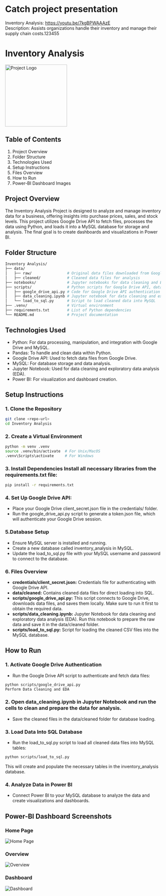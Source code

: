 # Catch project presentation
Inventory Analysis: https://youtu.be/7kgBPWAAAzE  
Description: Assists organizations handle their inventory and manage their supply chain costs.123455

# Inventory Analysis
<img src="https://drive.google.com/uc?export=view&id=1ebEtsd8OazZg5JEadEf8Cc6ys-A6bUxK" alt="Project Logo" width="200" height="200">

## Table of Contents
1. Project Overview
2. Folder Structure
3. Technologies Used
4. Setup Instructions
5. Files Overview
6. How to Run
7. Power-BI Dashboard Images

## Project Overview
The Inventory Analysis Project is designed to analyze and manage inventory data for a business, offering insights into purchase prices, sales, and stock levels. This project utilizes Google Drive API to fetch files, processes the data using Python, and loads it into a MySQL database for storage and analysis. The final goal is to create dashboards and visualizations in Power BI.

## Folder Structure
``` bash
Inventory Analysis/
├── data/
│   ├── raw/                # Original data files downloaded from Google Drive
│   ├── cleaned/            # Cleaned data files for analysis
├── notebooks/              # Jupyter notebooks for data cleaning and EDA
├── scripts/                # Python scripts for Google Drive API, data processing, and loading data to SQL
│   ├── google_drive_api.py # Code for Google Drive API authentication and data downloading
│   ├── data_cleaning.ipynb # Jupyter notebook for data cleaning and exploratory data analysis
│   └── load_to_sql.py      # Script to load cleaned data into MySQL
├── .venv/                  # Virtual environment
├── requirements.txt        # List of Python dependencies
└── README.md               # Project documentation
```

## Technologies Used
- Python: For data processing, manipulation, and integration with Google Drive and MySQL.
- Pandas: To handle and clean data within Python.
- Google Drive API: Used to fetch data files from Google Drive.
- MySQL: For database storage and data analysis.
- Jupyter Notebook: Used for data cleaning and exploratory data analysis (EDA).
- Power BI: For visualization and dashboard creation.

## Setup Instructions
### 1. Clone the Repository
``` bash
git clone <repo-url>
cd Inventory Analysis
```


### 2. Create a Virtual Environment
``` bash
python -m venv .venv
source .venv/bin/activate  # For Unix/MacOS
.venv\Scripts\activate     # For Windows
```

### 3. Install Dependencies Install all necessary libraries from the requirements.txt file:
``` bash
pip install -r requirements.txt
```

### 4. Set Up Google Drive API:
- Place your Google Drive client_secret.json file in the credentials/ folder.
- Run the google_drive_api.py script to generate a token.json file, which will authenticate your Google Drive session.

### 5.Database Setup
- Ensure MySQL server is installed and running.
- Create a new database called inventory_analysis in MySQL.
- Update the load_to_sql.py file with your MySQL username and password to connect to the database.

### 6. Files Overview
- **credentials/client_secret.json:** Credentials file for authenticating with Google Drive API.
- **data/cleaned:** Contains cleaned data files for direct loading into SQL.
- **scripts/google_drive_api.py:** This script connects to Google Drive, downloads data files, and saves them locally. Make sure to run it first to obtain the required data.
- **scripts/data_cleaning.ipynb:** Jupyter Notebook for data cleaning and exploratory data analysis (EDA). Run this notebook to prepare the raw data and save it in the data/cleaned folder.
- **scripts/load_to_sql.py:** Script for loading the cleaned CSV files into the MySQL database.

## How to Run
### 1. Activate Google Drive Authentication
- Run the Google Drive API script to authenticate and fetch data files:
``` bash
python scripts/google_drive_api.py
Perform Data Cleaning and EDA
```

### 2. Open data_cleaning.ipynb in Jupyter Notebook and run the cells to clean and prepare the data for analysis.
- Save the cleaned files in the data/cleaned folder for database loading.

### 3. Load Data Into SQL Database
- Run the load_to_sql.py script to load all cleaned data files into MySQL tables:
``` bash
python scripts/load_to_sql.py
```
This will create and populate the necessary tables in the inventory_analysis database.

### 4. Analyze Data in Power BI
- Connect Power BI to your MySQL database to analyze the data and create visualizations and dashboards.

## Power-BI Dashboard Screenshots

### Home Page
![Home Page](https://drive.google.com/uc?export=view&id=1KAwZMy35SyGd8E_AjZhrwHqiV1S2V1YF)

### Overview
![Overview](https://drive.google.com/uc?export=view&id=1HS4ZymHPNCQQ-9yO8T7qwNaZQvTwkQxO)

### Dashboard
![Dashboard](https://drive.google.com/uc?export=view&id=1FQrfKm00gSqHSFdG-7lLQSi_4ERG2c26)
